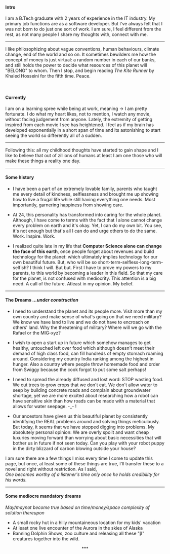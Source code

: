 
#### Intro
I am a B.Tech graduate with 2 years of experience in the IT industry. My primary job functions are as a software developer. But I've always felt that I was not born to do just one sort of work. I am sure, I feel different from the rest, as not many people I share my thoughts with, connect with me. 
<br/><hr/>
I like philosophizing about vague conventions, human behaviours, climate change, end of the world and so on. It sometimes bewilders me how the concept of money is just virtual: a random number in each of our banks, and still holds the power to decide what resources of this planet will "BELONG" to whom. Then I stop, and begin reading *The Kite Runner* by Khaled Hosseini for the fifth time. Peace.

<br/>

#### Currently
I am on a learning spree while being at work, meaning -> I am pretty fortunate. I do what my heart likes, not to mention, I watch any movie, without facing judgement from anyone. Lately, the extremity of getting inspired from each movie I see has heightened. I feel as if my brain has developed exponentially in a short span of time and its astonishing to start seeing the world so differently all of a sudden.
<hr/>
Following this: all my childhood thoughts have started to gain shape and I like to believe that out of zillions of humans at least I am one those who will make these things a reality one day.
<br><hr/>

#### Some history

- I have been a part of an extremely lovable family, parents who taught me every detail of kindness, selflessness and brought me up showing how to live a frugal life while still having everything one needs. Most importantly, garnering happiness from showing care.

- At 24, this personality has transformed into caring for the whole planet. Although, I have come to terms with the fact that I alone cannot change every problem on earth and it's okay. Yet, I can do my own bit. You see, it's not enough but that's all I can do and urge others to do the same. Work. Inspire. Work.

- I realized quite late in my life that **Computer Science alone can change the face of this earth**, once people forget about revenues and build technology for the planet: which ultimately implies technology for our own beautiful future. But, who will be so short-term-selfless-long-term-selfish? I think I will. But but. First I have to prove my powers to my parents, to this world by becoming a leader in this field. So that my care for the planet, is not confused with mediocrity. This attention is a big need. A call of the future. Atleast in my opinion. My belief.

<hr/>

#### The Dreams *...under construction*

- I need to understand the planet and its people more. Visit more than my own country and make sense of what's going on that we need military? We know we have land to live and we do not have to encroach on others' land. Why the threatening of military? Where will we go with the Rafael or the MIG-xyz?

- I wish to open a start up in future which somehow manages to get healthy, untouched left over food which although doesn't meet their demand of high class food, can fill hundreds of empty stomach roaming around. Considering my country India ranking among the highest in hunger. Also a country where people throw homemade food and order from Swiggy because the cook forgot to put some salt perhaps!

- I need to spread the already diffused and lost word: STOP wasting food. We cut trees to grow crops that we don't eat. We don't allow water to seep by building concrete roads and complain about groundwater shortage, yet we are more excited about researching how a robot can have sensitive skin than how roads can be made with a material that allows for water seepage. -_- !

- Our ancestors have given us this beautiful planet by consistently identifying the REAL problems around and solving things meticulously. But today, it seems that we have stopped digging into problems. My absolutely personal opinion: We are overly spoilt and want cheap luxuries moving forward than worrying about basic necessities that will bother us in future if not seen today. Can you play with your robot puppy in the dirty blizzard of carbon blowing outside your house?

I am sure there are a few things I miss every time I come to update this page, but once, at least some of these things are true, I'll transfer these to a novel and right without restriction. As I said, <br/>
*One becomes worthy of a listener's time only once he holds credibility for his words.*
<hr/>

#### Some mediocre mandatory dreams
*May/maynot become true based on time/money/space complexity of solution thereupon*
- A small rocky hut in a hilly mountaineous location for my kids' vacation
- At least one live encounter of the Aurora in the skies of Alaska
- Banning Dolphin Shows, zoo culture and releasing all these "β" creatures together into the wild.

<div style="text-align: center">***</div>